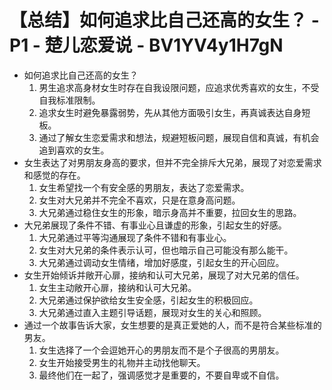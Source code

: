 # 【总结】如何追求比自己还高的女生？ - P1 - 楚儿恋爱说 - BV1YV4y1H7gN

-   如何追求比自己还高的女生？
    1.  男生追求高身材女生时存在自我设限问题，应追求优秀喜欢的女生，不受自我标准限制。
    2.  追求女生时避免暴露弱势，先从其他方面吸引女生，再真诚表达自身短板。
    3.  通过了解女生恋爱需求和想法，规避短板问题，展现自信和真诚，有机会追到喜欢的女生。
-   女生表达了对男朋友身高的要求，但并不完全排斥大兄弟，展现了对恋爱需求和感觉的存在。
    1.  女生希望找一个有安全感的男朋友，表达了恋爱需求。
    2.  女生对大兄弟并不完全不喜欢，只是在意身高问题。
    3.  大兄弟通过稳住女生的形象，暗示身高并不重要，拉回女生的思路。
-   大兄弟展现了条件不错、有事业心且谦虚的形象，引起女生的好感。
    1.  大兄弟通过平等沟通展现了条件不错和有事业心。
    2.  女生对大兄弟的条件表示认可，但也暗示自己可能没有那么能干。
    3.  大兄弟通过调动女生情绪，增加好感度，引起女生的开心回应。
-   女生开始倾诉并敞开心扉，接纳和认可大兄弟，展现了对大兄弟的信任。
    1.  女生主动敞开心扉，接纳和认可大兄弟。
    2.  大兄弟通过保护欲给女生安全感，引起女生的积极回应。
    3.  大兄弟通过直入主题引导话题，展现对女生的关心和照顾。
-   通过一个故事告诉大家，女生想要的是真正爱她的人，而不是符合某些标准的男友。
    1.  女生选择了一个会逗她开心的男朋友而不是个子很高的男朋友。
    2.  女生开始接受男生的礼物并主动找他聊天。
    3.  最终他们在一起了，强调感觉才是重要的，不要自卑或不自信。